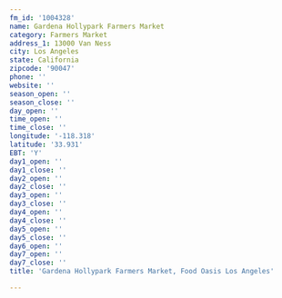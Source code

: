 ```yaml
---
fm_id: '1004328'
name: Gardena Hollypark Farmers Market
category: Farmers Market
address_1: 13000 Van Ness
city: Los Angeles
state: California
zipcode: '90047'
phone: ''
website: ''
season_open: ''
season_close: ''
day_open: ''
time_open: ''
time_close: ''
longitude: '-118.318'
latitude: '33.931'
EBT: 'Y'
day1_open: ''
day1_close: ''
day2_open: ''
day2_close: ''
day3_open: ''
day3_close: ''
day4_open: ''
day4_close: ''
day5_open: ''
day5_close: ''
day6_open: ''
day7_open: ''
day7_close: ''
title: 'Gardena Hollypark Farmers Market, Food Oasis Los Angeles'

---
```

